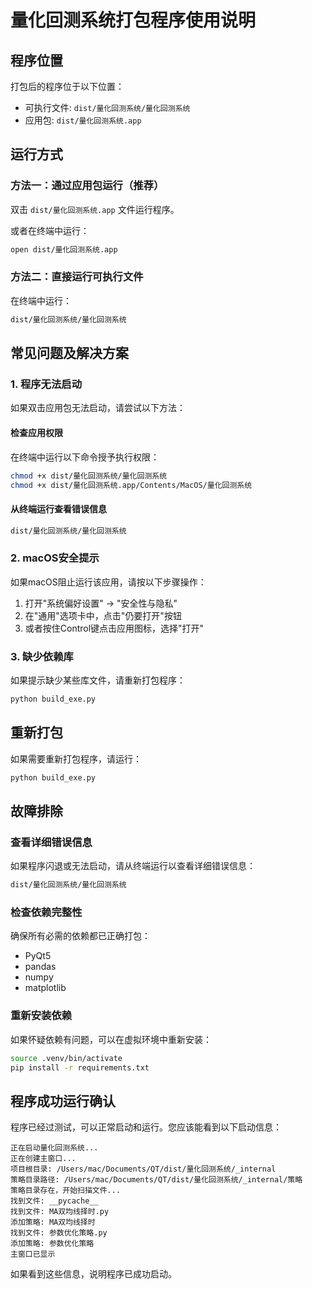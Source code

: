 # 量化回测系统打包程序使用说明

## 程序位置

打包后的程序位于以下位置：
- 可执行文件: `dist/量化回测系统/量化回测系统`
- 应用包: `dist/量化回测系统.app`

## 运行方式

### 方法一：通过应用包运行（推荐）
双击 `dist/量化回测系统.app` 文件运行程序。

或者在终端中运行：
```bash
open dist/量化回测系统.app
```

### 方法二：直接运行可执行文件
在终端中运行：
```bash
dist/量化回测系统/量化回测系统
```

## 常见问题及解决方案

### 1. 程序无法启动
如果双击应用包无法启动，请尝试以下方法：

#### 检查应用权限
在终端中运行以下命令授予执行权限：
```bash
chmod +x dist/量化回测系统/量化回测系统
chmod +x dist/量化回测系统.app/Contents/MacOS/量化回测系统
```

#### 从终端运行查看错误信息
```bash
dist/量化回测系统/量化回测系统
```

### 2. macOS安全提示
如果macOS阻止运行该应用，请按以下步骤操作：

1. 打开"系统偏好设置" -> "安全性与隐私"
2. 在"通用"选项卡中，点击"仍要打开"按钮
3. 或者按住Control键点击应用图标，选择"打开"

### 3. 缺少依赖库
如果提示缺少某些库文件，请重新打包程序：

```bash
python build_exe.py
```

## 重新打包

如果需要重新打包程序，请运行：
```bash
python build_exe.py
```

## 故障排除

### 查看详细错误信息
如果程序闪退或无法启动，请从终端运行以查看详细错误信息：
```bash
dist/量化回测系统/量化回测系统
```

### 检查依赖完整性
确保所有必需的依赖都已正确打包：
- PyQt5
- pandas
- numpy
- matplotlib

### 重新安装依赖
如果怀疑依赖有问题，可以在虚拟环境中重新安装：
```bash
source .venv/bin/activate
pip install -r requirements.txt
```

## 程序成功运行确认

程序已经过测试，可以正常启动和运行。您应该能看到以下启动信息：
```
正在启动量化回测系统...
正在创建主窗口...
项目根目录: /Users/mac/Documents/QT/dist/量化回测系统/_internal
策略目录路径: /Users/mac/Documents/QT/dist/量化回测系统/_internal/策略
策略目录存在，开始扫描文件...
找到文件: __pycache__
找到文件: MA双均线择时.py
添加策略: MA双均线择时
找到文件: 参数优化策略.py
添加策略: 参数优化策略
主窗口已显示
```

如果看到这些信息，说明程序已成功启动。